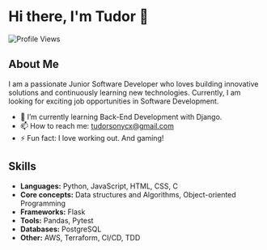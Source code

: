 # Hi there, I'm Tudor 👋

![Profile Views](https://komarev.com/ghpvc/?username=tudorsonycx&color=blue)

## About Me

I am a passionate Junior Software Developer who loves building innovative solutions and continuously learning new technologies. Currently, I am looking for exciting job opportunities in Software Development.

- 🌱 I’m currently learning Back-End Development with Django.
- 📫 How to reach me: tudorsonycx@gmail.com
- ⚡ Fun fact: I love working out. And gaming!

## Skills

- **Languages:** Python, JavaScript, HTML, CSS, C
- **Core concepts:** Data structures and Algorithms, Object-oriented Programming
- **Frameworks:** Flask
- **Tools:** Pandas, Pytest
- **Databases:** PostgreSQL
- **Other:** AWS, Terraform, CI/CD, TDD
